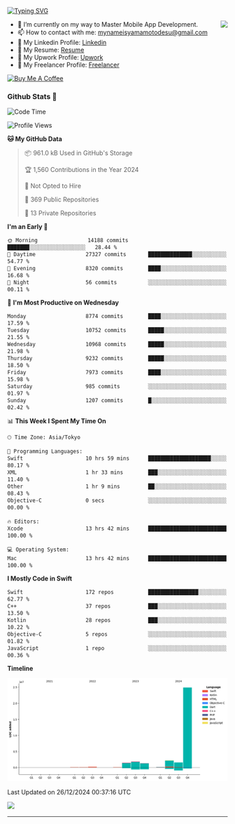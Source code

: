 
[![Typing SVG](https://readme-typing-svg.demolab.com/?lines=Thank+You+For+Visiting!!;You+Are+Welcome✨;I+am+Kyo+Yamamoto;Mobile+Developer)](https://git.io/typing-svg)
<p>
<img align="right" src="https://media.giphy.com/media/26ufdb3cYKwbRtYVW/giphy.gif" style="max-width:100%;" height="150px">

- 🌱 I’m currently on my way to Master Mobile App Development.
- 📫 How to contact with me: mynameisyamamotodesu@gmail.com
- 🔗 My Linkedin Profile: [Linkedin](https://www.linkedin.com/in/kyo-yamamoto-a2ab50239)
- 🔗 My Resume: [Resume](https://www.kickresume.com/cv/rNok4e/)
- 🔗 My Upwork Profile: [Upwork](https://www.upwork.com/freelancers/~01aa9115102bb4af25)
- 🔗 My Freelancer Profile: [Freelancer](https://www.freelancer.com/u/yamamotodesu)

<a href="https://www.buymeacoffee.com/kyoyamamoto" target="_blank"><img src="https://cdn.buymeacoffee.com/buttons/default-orange.png" alt="Buy Me A Coffee" height="41" width="174"></a>

### Github Stats 🥇 
<!--START_SECTION:waka-->
![Code Time](http://img.shields.io/badge/Code%20Time-956%20hrs%2026%20mins-blue)

![Profile Views](http://img.shields.io/badge/Profile%20Views-0-blue)

**🐱 My GitHub Data** 

> 📦 961.0 kB Used in GitHub's Storage 
 > 
> 🏆 1,560 Contributions in the Year 2024
 > 
> 🚫 Not Opted to Hire
 > 
> 📜 369 Public Repositories 
 > 
> 🔑 13 Private Repositories 
 > 
**I'm an Early 🐤** 

```text
🌞 Morning                14188 commits       ███████░░░░░░░░░░░░░░░░░░   28.44 % 
🌆 Daytime                27327 commits       ██████████████░░░░░░░░░░░   54.77 % 
🌃 Evening                8320 commits        ████░░░░░░░░░░░░░░░░░░░░░   16.68 % 
🌙 Night                  56 commits          ░░░░░░░░░░░░░░░░░░░░░░░░░   00.11 % 
```
📅 **I'm Most Productive on Wednesday** 

```text
Monday                   8774 commits        ████░░░░░░░░░░░░░░░░░░░░░   17.59 % 
Tuesday                  10752 commits       █████░░░░░░░░░░░░░░░░░░░░   21.55 % 
Wednesday                10968 commits       █████░░░░░░░░░░░░░░░░░░░░   21.98 % 
Thursday                 9232 commits        █████░░░░░░░░░░░░░░░░░░░░   18.50 % 
Friday                   7973 commits        ████░░░░░░░░░░░░░░░░░░░░░   15.98 % 
Saturday                 985 commits         ░░░░░░░░░░░░░░░░░░░░░░░░░   01.97 % 
Sunday                   1207 commits        █░░░░░░░░░░░░░░░░░░░░░░░░   02.42 % 
```


📊 **This Week I Spent My Time On** 

```text
🕑︎ Time Zone: Asia/Tokyo

💬 Programming Languages: 
Swift                    10 hrs 59 mins      ████████████████████░░░░░   80.17 % 
XML                      1 hr 33 mins        ███░░░░░░░░░░░░░░░░░░░░░░   11.40 % 
Other                    1 hr 9 mins         ██░░░░░░░░░░░░░░░░░░░░░░░   08.43 % 
Objective-C              0 secs              ░░░░░░░░░░░░░░░░░░░░░░░░░   00.00 % 

🔥 Editors: 
Xcode                    13 hrs 42 mins      █████████████████████████   100.00 % 

💻 Operating System: 
Mac                      13 hrs 42 mins      █████████████████████████   100.00 % 
```

**I Mostly Code in Swift** 

```text
Swift                    172 repos           ████████████████░░░░░░░░░   62.77 % 
C++                      37 repos            ███░░░░░░░░░░░░░░░░░░░░░░   13.50 % 
Kotlin                   28 repos            ███░░░░░░░░░░░░░░░░░░░░░░   10.22 % 
Objective-C              5 repos             ░░░░░░░░░░░░░░░░░░░░░░░░░   01.82 % 
JavaScript               1 repo              ░░░░░░░░░░░░░░░░░░░░░░░░░   00.36 % 
```



**Timeline**

![Lines of Code chart](https://raw.githubusercontent.com/YamamotoDesu/YamamotoDesu/main/assets/bar_graph.png)


 Last Updated on 26/12/2024 00:37:16 UTC
<!--END_SECTION:waka-->

![](https://github-profile-summary-cards.vercel.app/api/cards/profile-details?username=YamamotoDesu&theme=vue)

----
